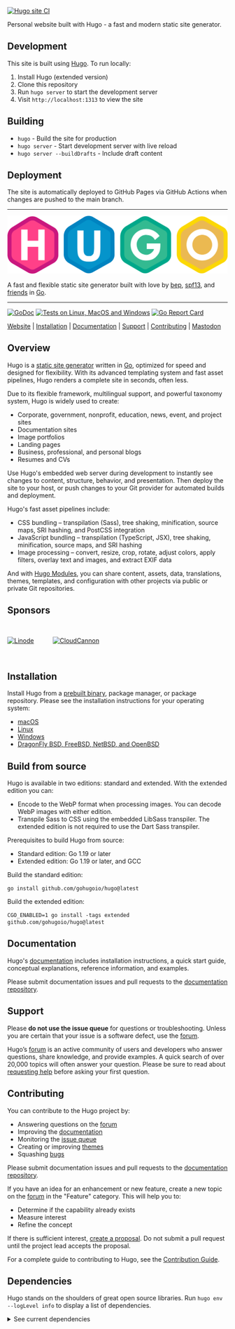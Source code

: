 [![Hugo site CI](https://github.com/kirubeltadesse/kirubeltadesse.github.io/actions/workflows/hugo.yml/badge.svg)](https://github.com/kirubeltadesse/kirubeltadesse.github.io/actions/workflows/hugo.yml)

Personal website built with Hugo - a fast and modern static site generator.

## Development

This site is built using [Hugo](https://gohugo.io/). To run locally:

1. Install Hugo (extended version)
2. Clone this repository
3. Run `hugo server` to start the development server
4. Visit `http://localhost:1313` to view the site

## Building

- `hugo` - Build the site for production
- `hugo server` - Start development server with live reload
- `hugo server --buildDrafts` - Include draft content

## Deployment

The site is automatically deployed to GitHub Pages via GitHub Actions when changes are pushed to the main branch.

---

[bep]: https://github.com/bep
[bugs]: https://github.com/gohugoio/hugo/issues?q=is%3Aopen+is%3Aissue+label%3ABug
[contributing]: CONTRIBUTING.md
[create a proposal]: https://github.com/gohugoio/hugo/issues/new?labels=Proposal%2C+NeedsTriage&template=feature_request.md
[documentation repository]: https://github.com/gohugoio/hugoDocs
[documentation]: https://gohugo.io/documentation
[dragonfly bsd, freebsd, netbsd, and openbsd]: https://gohugo.io/installation/bsd
[forum]: https://discourse.gohugo.io
[friends]: https://github.com/gohugoio/hugo/graphs/contributors
[go]: https://go.dev/
[hugo modules]: https://gohugo.io/hugo-modules/
[installation]: https://gohugo.io/installation
[issue queue]: https://github.com/gohugoio/hugo/issues
[linux]: https://gohugo.io/installation/linux
[macos]: https://gohugo.io/installation/macos
[prebuilt binary]: https://github.com/gohugoio/hugo/releases/latest
[requesting help]: https://discourse.gohugo.io/t/requesting-help/9132
[spf13]: https://github.com/spf13
[static site generator]: https://en.wikipedia.org/wiki/Static_site_generator
[support]: https://discourse.gohugo.io
[themes]: https://themes.gohugo.io/
[twitter]: https://twitter.com/gohugoio
[website]: https://gohugo.io
[windows]: https://gohugo.io/installation/windows

<a href="https://gohugo.io/"><img src="https://raw.githubusercontent.com/gohugoio/gohugoioTheme/master/static/images/hugo-logo-wide.svg?sanitize=true" alt="Hugo" width="565"></a>

A fast and flexible static site generator built with love by [bep], [spf13], and [friends] in [Go].

---

[![GoDoc](https://godoc.org/github.com/gohugoio/hugo?status.svg)](https://godoc.org/github.com/gohugoio/hugo)
[![Tests on Linux, MacOS and Windows](https://github.com/gohugoio/hugo/workflows/Test/badge.svg)](https://github.com/gohugoio/hugo/actions?query=workflow%3ATest)
[![Go Report Card](https://goreportcard.com/badge/github.com/gohugoio/hugo)](https://goreportcard.com/report/github.com/gohugoio/hugo)

[Website] | [Installation] | [Documentation] | [Support] | [Contributing] | <a rel="me" href="https://fosstodon.org/@gohugoio">Mastodon</a>

## Overview

Hugo is a [static site generator] written in [Go], optimized for speed and designed for flexibility. With its advanced templating system and fast asset pipelines, Hugo renders a complete site in seconds, often less.

Due to its flexible framework, multilingual support, and powerful taxonomy system, Hugo is widely used to create:

- Corporate, government, nonprofit, education, news, event, and project sites
- Documentation sites
- Image portfolios
- Landing pages
- Business, professional, and personal blogs
- Resumes and CVs

Use Hugo's embedded web server during development to instantly see changes to content, structure, behavior, and presentation. Then deploy the site to your host, or push changes to your Git provider for automated builds and deployment.

Hugo's fast asset pipelines include:

- CSS bundling &ndash; transpilation (Sass), tree shaking, minification, source maps, SRI hashing, and PostCSS integration
- JavaScript bundling &ndash; transpilation (TypeScript, JSX), tree shaking, minification, source maps, and SRI hashing
- Image processing &ndash; convert, resize, crop, rotate, adjust colors, apply filters, overlay text and images, and extract EXIF data

And with [Hugo Modules], you can share content, assets, data, translations, themes, templates, and configuration with other projects via public or private Git repositories.

## Sponsors

<p>&nbsp;</p>
<p float="left">
  <a href="https://www.linode.com/?utm_campaign=hugosponsor&utm_medium=banner&utm_source=hugogithub" target="_blank"><img src="https://raw.githubusercontent.com/gohugoio/gohugoioTheme/master/assets/images/sponsors/linode-logo_standard_light_medium.png" width="200" alt="Linode"></a>&nbsp;&nbsp;&nbsp;&nbsp;&nbsp;&nbsp;&nbsp;&nbsp;&nbsp;&nbsp;
  <a href="https://cloudcannon.com/hugo-cms/?utm_campaign=HugoSponsorship&utm_source=sponsor&utm_content=gohugo" target="_blank"><img src="https://raw.githubusercontent.com/gohugoio/gohugoioTheme/master/assets/images/sponsors/cloudcannon-blue.svg" width="220" alt="CloudCannon"></a>
<p>&nbsp;</p>

## Installation

Install Hugo from a [prebuilt binary], package manager, or package repository. Please see the installation instructions for your operating system:

- [macOS]
- [Linux]
- [Windows]
- [DragonFly BSD, FreeBSD, NetBSD, and OpenBSD]

## Build from source

Hugo is available in two editions: standard and extended. With the extended edition you can:

- Encode to the WebP format when processing images. You can decode WebP images with either edition.
- Transpile Sass to CSS using the embedded LibSass transpiler. The extended edition is not required to use the Dart Sass transpiler.

Prerequisites to build Hugo from source:

- Standard edition: Go 1.19 or later
- Extended edition: Go 1.19 or later, and GCC

Build the standard edition:

```text
go install github.com/gohugoio/hugo@latest
```

Build the extended edition:

```text
CGO_ENABLED=1 go install -tags extended github.com/gohugoio/hugo@latest
```

## Documentation

Hugo's [documentation] includes installation instructions, a quick start guide, conceptual explanations, reference information, and examples.

Please submit documentation issues and pull requests to the [documentation repository].

## Support

Please **do not use the issue queue** for questions or troubleshooting. Unless you are certain that your issue is a software defect, use the [forum].

Hugo’s [forum] is an active community of users and developers who answer questions, share knowledge, and provide examples. A quick search of over 20,000 topics will often answer your question. Please be sure to read about [requesting help] before asking your first question.

## Contributing

You can contribute to the Hugo project by:

- Answering questions on the [forum]
- Improving the [documentation]
- Monitoring the [issue queue]
- Creating or improving [themes]
- Squashing [bugs]

Please submit documentation issues and pull requests to the [documentation repository].

If you have an idea for an enhancement or new feature, create a new topic on the [forum] in the "Feature" category. This will help you to:

- Determine if the capability already exists
- Measure interest
- Refine the concept

If there is sufficient interest, [create a proposal]. Do not submit a pull request until the project lead accepts the proposal.

For a complete guide to contributing to Hugo, see the [Contribution Guide](CONTRIBUTING.md).

## Dependencies

Hugo stands on the shoulders of great open source libraries. Run `hugo env --logLevel info` to display a list of dependencies.

<details>
<summary>See current dependencies</summary>

```text
cloud.google.com/go/compute/metadata="v0.2.3"
cloud.google.com/go/iam="v1.1.3"
cloud.google.com/go/storage="v1.31.0"
cloud.google.com/go="v0.110.8"
github.com/Azure/azure-sdk-for-go/sdk/azcore="v1.7.0"
github.com/Azure/azure-sdk-for-go/sdk/azidentity="v1.3.0"
github.com/Azure/azure-sdk-for-go/sdk/internal="v1.3.0"
github.com/Azure/azure-sdk-for-go/sdk/storage/azblob="v1.1.0"
github.com/Azure/go-autorest/autorest/to="v0.4.0"
github.com/AzureAD/microsoft-authentication-library-for-go="v1.0.0"
github.com/BurntSushi/locker="v0.0.0-20171006230638-a6e239ea1c69"
github.com/PuerkitoBio/purell="v1.1.1"
github.com/PuerkitoBio/urlesc="v0.0.0-20170810143723-de5bf2ad4578"
github.com/alecthomas/chroma/v2="v2.11.1"
github.com/armon/go-radix="v1.0.0"
github.com/aws/aws-sdk-go-v2/aws/protocol/eventstream="v1.4.11"
github.com/aws/aws-sdk-go-v2/config="v1.18.32"
github.com/aws/aws-sdk-go-v2/credentials="v1.13.31"
github.com/aws/aws-sdk-go-v2/feature/ec2/imds="v1.13.7"
github.com/aws/aws-sdk-go-v2/feature/s3/manager="v1.11.76"
github.com/aws/aws-sdk-go-v2/internal/configsources="v1.1.37"
github.com/aws/aws-sdk-go-v2/internal/endpoints/v2="v2.4.31"
github.com/aws/aws-sdk-go-v2/internal/ini="v1.3.38"
github.com/aws/aws-sdk-go-v2/internal/v4a="v1.1.0"
github.com/aws/aws-sdk-go-v2/service/internal/accept-encoding="v1.9.12"
github.com/aws/aws-sdk-go-v2/service/internal/checksum="v1.1.32"
github.com/aws/aws-sdk-go-v2/service/internal/presigned-url="v1.9.31"
github.com/aws/aws-sdk-go-v2/service/internal/s3shared="v1.15.0"
github.com/aws/aws-sdk-go-v2/service/s3="v1.38.1"
github.com/aws/aws-sdk-go-v2/service/sso="v1.13.1"
github.com/aws/aws-sdk-go-v2/service/ssooidc="v1.15.1"
github.com/aws/aws-sdk-go-v2/service/sts="v1.21.1"
github.com/aws/aws-sdk-go-v2="v1.20.0"
github.com/aws/aws-sdk-go="v1.48.2"
github.com/aws/smithy-go="v1.14.0"
github.com/bep/clocks="v0.5.0"
github.com/bep/debounce="v1.2.0"
github.com/bep/gitmap="v1.1.2"
github.com/bep/goat="v0.5.0"
github.com/bep/godartsass/v2="v2.0.0"
github.com/bep/godartsass="v1.2.0"
github.com/bep/golibsass="v1.1.1"
github.com/bep/gowebp="v0.3.0"
github.com/bep/lazycache="v0.2.0"
github.com/bep/logg="v0.3.0"
github.com/bep/mclib="v1.20400.20402"
github.com/bep/overlayfs="v0.6.0"
github.com/bep/simplecobra="v0.3.2"
github.com/bep/tmc="v0.5.1"
github.com/clbanning/mxj/v2="v2.7.0"
github.com/cli/safeexec="v1.0.1"
github.com/cpuguy83/go-md2man/v2="v2.0.2"
github.com/disintegration/gift="v1.2.1"
github.com/dlclark/regexp2="v1.10.0"
github.com/dustin/go-humanize="v1.0.1"
github.com/evanw/esbuild="v0.19.7"
github.com/fatih/color="v1.16.0"
github.com/frankban/quicktest="v1.14.6"
github.com/fsnotify/fsnotify="v1.7.0"
github.com/getkin/kin-openapi="v0.120.0"
github.com/ghodss/yaml="v1.0.0"
github.com/go-openapi/jsonpointer="v0.19.6"
github.com/go-openapi/swag="v0.22.4"
github.com/gobuffalo/flect="v1.0.2"
github.com/gobwas/glob="v0.2.3"
github.com/gohugoio/go-i18n/v2="v2.1.3-0.20230805085216-e63c13218d0e"
github.com/gohugoio/locales="v0.14.0"
github.com/gohugoio/localescompressed="v1.0.1"
github.com/golang-jwt/jwt/v4="v4.5.0"
github.com/golang/groupcache="v0.0.0-20210331224755-41bb18bfe9da"
github.com/golang/protobuf="v1.5.3"
github.com/google/go-cmp="v0.6.0"
github.com/google/s2a-go="v0.1.7"
github.com/google/uuid="v1.4.0"
github.com/google/wire="v0.5.0"
github.com/googleapis/enterprise-certificate-proxy="v0.3.2"
github.com/googleapis/gax-go/v2="v2.12.0"
github.com/gorilla/websocket="v1.5.1"
github.com/hairyhenderson/go-codeowners="v0.4.0"
github.com/hashicorp/golang-lru/v2="v2.0.1"
github.com/invopop/yaml="v0.2.0"
github.com/jdkato/prose="v1.2.1"
github.com/jmespath/go-jmespath="v0.4.0"
github.com/josharian/intern="v1.0.0"
github.com/kr/pretty="v0.3.1"
github.com/kr/text="v0.2.0"
github.com/kylelemons/godebug="v1.1.0"
github.com/kyokomi/emoji/v2="v2.2.12"
github.com/mailru/easyjson="v0.7.7"
github.com/marekm4/color-extractor="v1.2.1"
github.com/mattn/go-colorable="v0.1.13"
github.com/mattn/go-isatty="v0.0.20"
github.com/mattn/go-runewidth="v0.0.9"
github.com/mitchellh/hashstructure="v1.1.0"
github.com/mitchellh/mapstructure="v1.5.0"
github.com/mohae/deepcopy="v0.0.0-20170929034955-c48cc78d4826"
github.com/muesli/smartcrop="v0.3.0"
github.com/niklasfasching/go-org="v1.7.0"
github.com/olekukonko/tablewriter="v0.0.5"
github.com/pelletier/go-toml/v2="v2.1.0"
github.com/perimeterx/marshmallow="v1.1.5"
github.com/pkg/browser="v0.0.0-20210911075715-681adbf594b8"
github.com/pkg/errors="v0.9.1"
github.com/rogpeppe/go-internal="v1.11.0"
github.com/russross/blackfriday/v2="v2.1.0"
github.com/rwcarlsen/goexif="v0.0.0-20190401172101-9e8deecbddbd"
github.com/sanity-io/litter="v1.5.5"
github.com/sass/dart-sass/compiler="1.63.2"
github.com/sass/dart-sass/implementation="1.63.2"
github.com/sass/dart-sass/protocol="2.0.0"
github.com/sass/libsass="3.6.5"
github.com/spf13/afero="v1.10.0"
github.com/spf13/cast="v1.5.1"
github.com/spf13/cobra="v1.7.0"
github.com/spf13/fsync="v0.9.0"
github.com/spf13/pflag="v1.0.5"
github.com/tdewolff/minify/v2="v2.20.7"
github.com/tdewolff/parse/v2="v2.7.5"
github.com/webmproject/libwebp="v1.3.2"
github.com/yuin/goldmark-emoji="v1.0.2"
github.com/yuin/goldmark="v1.6.0"
go.opencensus.io="v0.24.0"
go.uber.org/atomic="v1.11.0"
go.uber.org/automaxprocs="v1.5.3"
gocloud.dev="v0.34.0"
golang.org/x/crypto="v0.15.0"
golang.org/x/exp="v0.0.0-20221031165847-c99f073a8326"
golang.org/x/image="v0.13.0"
golang.org/x/mod="v0.14.0"
golang.org/x/net="v0.18.0"
golang.org/x/oauth2="v0.13.0"
golang.org/x/sync="v0.5.0"
golang.org/x/sys="v0.14.0"
golang.org/x/text="v0.14.0"
golang.org/x/time="v0.3.0"
golang.org/x/tools="v0.15.0"
golang.org/x/xerrors="v0.0.0-20220907171357-04be3eba64a2"
google.golang.org/api="v0.151.0"
google.golang.org/genproto/googleapis/api="v0.0.0-20231016165738-49dd2c1f3d0b"
google.golang.org/genproto/googleapis/rpc="v0.0.0-20231030173426-d783a09b4405"
google.golang.org/genproto="v0.0.0-20231016165738-49dd2c1f3d0b"
google.golang.org/grpc="v1.59.0"
google.golang.org/protobuf="v1.31.0"
gopkg.in/yaml.v2="v2.4.0"
gopkg.in/yaml.v3="v3.0.1"
howett.net/plist="v1.0.0"
software.sslmate.com/src/go-pkcs12="v0.2.0"
```

</details>
